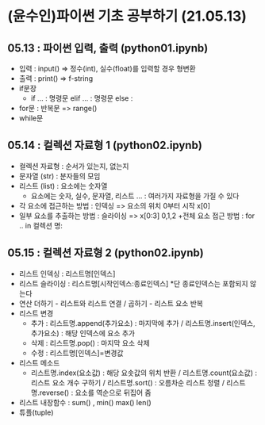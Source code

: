 # (윤수인)파이썬 기초 공부하기 (21.05.13)
## 05.13 : 파이썬 입력, 출력 (python01.ipynb)
+ 입력 : input() => 정수(int), 실수(float)를 입력할 경우 형변환
+ 출력 : print() => f-string
+ if문장 
  + if ... : 명령문 elif ... : 명령문 else : 
+ for문 : 반복문 => range()
+ while문


## 05.14 : 컬렉션 자료형 1 (python02.ipynb)
+ 컬렉션 자료형 : 순서가 있는지, 없는지
+ 문자열 (str) : 분자들의 모임
+ 리스트 (list) : 요소에는 숫자열
  + 요소에는 숫자, 실수, 문자열, 리스트 ... : 여러가지 자료형을 가질 수 있다
+ 각 요소에 접근하는 방법 : 인덱싱 => 요소의 위치 0부터 시작 x[0]
+ 일부 요소를 추출하는 방법 : 슬라이싱 => x[0:3] 0,1,2
+전체 요소 접근 방법 : for .. in 컬렉션 명:
 
 
## 05.15 : 컬렉션 자료형 2 (python02.ipynb)
+ 리스트 인덱싱 : 리스트명[인덱스]
+ 리스트 슬라이싱 : 리스트명[시작인덱스:종료인덱스]           *단 종료인덱스는 포함되지 않는다
+ 연산 더하기 - 리스트와 리스트 연결 / 곱하기 - 리스트 요소 반복
+ 리스트 변경
  + 추가 : 리스트명.append(추가요소) : 마지막에 추가 / 리스트명.insert(인덱스, 추가요소) : 해당 인덱스에 요소 추가
  + 삭제 : 리스트명.pop() : 마지막 요소 삭제
  + 수정 : 리스트명[인덱스]=변경값
 + 리스트 메소드
   +  리스트명.index(요소값) : 해당 요솟값의 위치 반환 / 리스트명.count(요소값) : 리스트 요소 개수 구하기 / 리스트명.sort() : 오름차순 리스트 정렬 / 리스트명.reverse() : 요소를 역순으로 뒤집어 줌 
+ 리스트 내장함수 : sum() , min() max() len()
+ 튜플(tuple)
